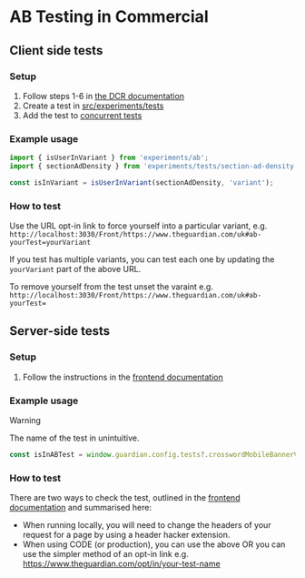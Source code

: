 # AB Testing in Commercial

## Client side tests

### Setup

1. Follow steps 1-6 in [the DCR documentation](https://github.com/guardian/dotcom-rendering/blob/main/dotcom-rendering/docs/development/ab-testing-in-dcr.md)
1. Create a test in [src/experiments/tests](https://github.com/guardian/commercial/blob/main/src/experiments/tests)
1. Add the test to [concurrent tests](https://github.com/guardian/commercial/blob/main/src/experiments/ab-tests.ts)

### Example usage

```ts
import { isUserInVariant } from 'experiments/ab';
import { sectionAdDensity } from 'experiments/tests/section-ad-density';

const isInVariant = isUserInVariant(sectionAdDensity, 'variant');
```

### How to test

Use the URL opt-in link to force yourself into a particular variant, e.g. `http://localhost:3030/Front/https://www.theguardian.com/uk#ab-yourTest=yourVariant`

If you test has multiple variants, you can test each one by updating the `yourVariant` part of the above URL.

To remove yourself from the test unset the varaint e.g. `http://localhost:3030/Front/https://www.theguardian.com/uk#ab-yourTest=`

## Server-side tests

### Setup

1. Follow the instructions in the [frontend documentation](https://github.com/guardian/frontend/blob/main/docs/03-dev-howtos/01-ab-testing.md#write-a-server-side-test)

### Example usage

> [!WARNING]
> The name of the test in unintuitive.

```ts
const isInABTest = window.guardian.config.tests?.crosswordMobileBannerVariant === 'variant';
```

### How to test

There are two ways to check the test, outlined in the [frontend documentation](https://github.com/guardian/frontend/blob/main/docs/03-dev-howtos/01-ab-testing.md#checking-the-test) and summarised here:
- When running locally, you will need to change the headers of your request for a page by using a header hacker extension.
- When using CODE (or production), you can use the above OR you can use the simpler method of an opt-in link e.g. https://www.theguardian.com/opt/in/your-test-name
